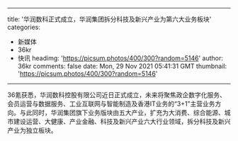 
---
title: '华润数科正式成立，华润集团拆分科技及新兴产业为第六大业务板块'
categories: 
 - 新媒体
 - 36kr
 - 快讯
headimg: 'https://picsum.photos/400/300?random=5146'
author: 36kr
comments: false
date: Mon, 29 Nov 2021 05:41:31 GMT
thumbnail: 'https://picsum.photos/400/300?random=5146'
---

<div>   
36氪获悉，华润数科控股有限公司近日正式成立，未来将聚焦政企数字化服务、会员运营与数据服务、工业互联网与智能制造及香港IT业务的“3+1”主营业务方向。与此同时，华润集团旗下业务版块由五大产业，扩充为大消费、综合能源、城市建设运营、大健康、产业金融、科技及新兴产业六大行业领域，拆分科技及新兴产业为独立板块。  
</div>
            